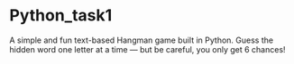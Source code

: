 # Python_task1
A simple and fun text-based Hangman game built in Python. Guess the hidden word one letter at a time — but be careful, you only get 6 chances!
